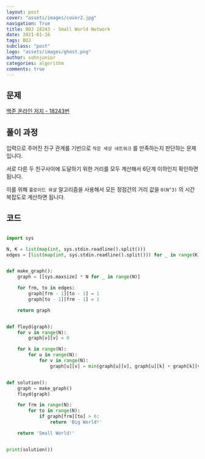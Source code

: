 ```yaml
---
layout: post
cover: "assets/images/cover2.jpg"
navigation: True
title: BOJ 18243 - Small World Network
date: 2021-01-16
tags: BOJ
subclass: "post"
logo: "assets/images/ghost.png"
author: sohnjunior
categories: algorithm
comments: true
---
```


## 문제

[백준 온라인 저지 - 18243번](https://www.acmicpc.net/problem/18243)

## 풀이 과정

입력으로 주어진 친구 관계를 기반으로 `작은 세상 네트워크` 를 만족하는지 판단하는 문제입니다.

서로 다른 두 친구사이에 도달하기 위한 거리를 모두 계산해서 6단계 이하인지 확인하면 됩니다.

이를 위해 `플로이드 와샬` 알고리즘을 사용해서 모든 정점간의 거리 값을 `O(N^3)` 의 시간 복잡도로 계산하면 됩니다.

## 코드

```python

import sys

N, K = list(map(int, sys.stdin.readline().split()))
edges = [list(map(int, sys.stdin.readline().split())) for _ in range(K)]


def make_graph():
    graph = [[sys.maxsize] * N for _ in range(N)]

    for frm, to in edges:
        graph[frm - 1][to - 1] = 1
        graph[to - 1][frm - 1] = 1

    return graph


def floyd(graph):
    for v in range(N):
        graph[v][v] = 0

    for k in range(N):
        for u in range(N):
            for v in range(N):
                graph[u][v] = min(graph[u][v], graph[u][k] + graph[k][v])


def solution():
    graph = make_graph()
    floyd(graph)

    for frm in range(N):
        for to in range(N):
            if graph[frm][to] > 6:
                return 'Big World!'

    return 'Small World!'


print(solution())

```
